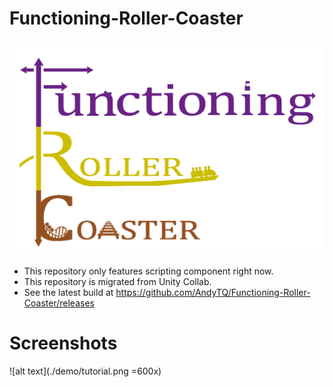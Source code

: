 # Functioning-Roller-Coaster
![logo](https://github.com/AndyTQ/Functioning-Roller-Coaster/blob/master/docs/Logo.png?raw=true)
-----------------------------------------------------------------------------------
- This repository only features scripting component right now. 
- This repository is migrated from Unity Collab. 
- See the latest build at https://github.com/AndyTQ/Functioning-Roller-Coaster/releases

# Screenshots
![alt text](./demo/tutorial.png =600x)
